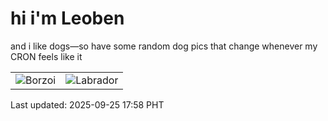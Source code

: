 # hi i'm Leoben

and i like dogs—so have some random dog pics that change whenever my CRON feels like it

|  |  |
|--------|----------|
| ![Borzoi](https://random-dog-vercel.vercel.app/api/random-borzoi?v=1758794311) | ![Labrador](https://random-dog-vercel.vercel.app/api/random-labrador?v=1758794311) |

Last updated: 2025-09-25 17:58 PHT

